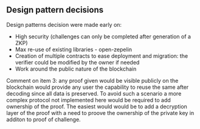 ## Design pattern decisions

Design patterns decision were made early on:
* High security (challenges can only be completed after generation of a ZKP)
* Max re-use of existing libraries - open-zepelin
* Creation of multiple contracts to ease deployment and migration: the verifier could be modified by the owner if needed
* Work around the public nature of the blockchain

Comment on item 3: any proof given would be visible publicly on the blockchain would provide any user the capability to reuse the same after decoding since all data is preserved. To avoid such a scenario a more complex protocol not implemented here would be required to add ownership of the proof. The easiest would would be to add a decryption layer of the proof with a need to proove the ownership of the private key in additon to proof of challenge. 
